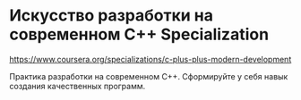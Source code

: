 # Искусство разработки на современном C++ Specialization

https://www.coursera.org/specializations/c-plus-plus-modern-development

Практика разработки на современном С++. Сформируйте у себя навык создания качественных программ.
